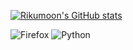 [![Rikumoon's GitHub stats](https://github-readme-stats.vercel.app/api?username=RikuMoon&theme=dark)](https://github.com/aRikuMoon/github-readme-stats)

![Firefox](https://img.shields.io/badge/Firefox-FF7139?style=for-the-badge&logo=Firefox-Browser&logoColor=white)
![Python](https://img.shields.io/badge/python-3670A0?style=for-the-badge&logo=python&logoColor=ffdd54)
